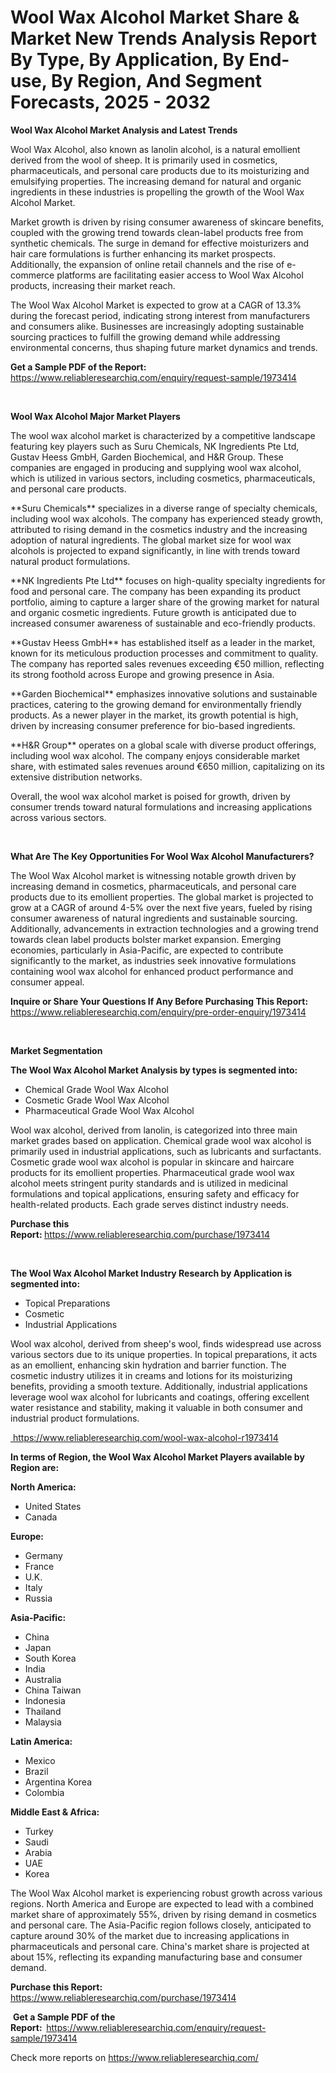 <p><h1>Wool Wax Alcohol Market Share & Market New Trends Analysis Report By Type, By Application, By End-use, By Region, And Segment Forecasts, 2025 - 2032</h1></p><p><strong>Wool Wax Alcohol Market Analysis and Latest Trends</strong></p>
<p><p>Wool Wax Alcohol, also known as lanolin alcohol, is a natural emollient derived from the wool of sheep. It is primarily used in cosmetics, pharmaceuticals, and personal care products due to its moisturizing and emulsifying properties. The increasing demand for natural and organic ingredients in these industries is propelling the growth of the Wool Wax Alcohol Market. </p><p>Market growth is driven by rising consumer awareness of skincare benefits, coupled with the growing trend towards clean-label products free from synthetic chemicals. The surge in demand for effective moisturizers and hair care formulations is further enhancing its market prospects. Additionally, the expansion of online retail channels and the rise of e-commerce platforms are facilitating easier access to Wool Wax Alcohol products, increasing their market reach.</p><p>The Wool Wax Alcohol Market is expected to grow at a CAGR of 13.3% during the forecast period, indicating strong interest from manufacturers and consumers alike. Businesses are increasingly adopting sustainable sourcing practices to fulfill the growing demand while addressing environmental concerns, thus shaping future market dynamics and trends.</p></p>
<p><strong>Get a Sample PDF of the Report:&nbsp;</strong> <a href="https://www.reliableresearchiq.com/enquiry/request-sample/1973414?utm_campaign=2780&utm_medium=2&utm_source=Github&utm_content=ia&utm_term=01042025&utm_id=wool-wax-alcohol">https://www.reliableresearchiq.com/enquiry/request-sample/1973414</a></p>
<p>&nbsp;</p>
<p><strong>Wool Wax Alcohol Major Market Players</strong></p>
<p><p>The wool wax alcohol market is characterized by a competitive landscape featuring key players such as Suru Chemicals, NK Ingredients Pte Ltd, Gustav Heess GmbH, Garden Biochemical, and H&R Group. These companies are engaged in producing and supplying wool wax alcohol, which is utilized in various sectors, including cosmetics, pharmaceuticals, and personal care products.</p><p>**Suru Chemicals** specializes in a diverse range of specialty chemicals, including wool wax alcohols. The company has experienced steady growth, attributed to rising demand in the cosmetics industry and the increasing adoption of natural ingredients. The global market size for wool wax alcohols is projected to expand significantly, in line with trends toward natural product formulations.</p><p>**NK Ingredients Pte Ltd** focuses on high-quality specialty ingredients for food and personal care. The company has been expanding its product portfolio, aiming to capture a larger share of the growing market for natural and organic cosmetic ingredients. Future growth is anticipated due to increased consumer awareness of sustainable and eco-friendly products.</p><p>**Gustav Heess GmbH** has established itself as a leader in the market, known for its meticulous production processes and commitment to quality. The company has reported sales revenues exceeding €50 million, reflecting its strong foothold across Europe and growing presence in Asia.</p><p>**Garden Biochemical** emphasizes innovative solutions and sustainable practices, catering to the growing demand for environmentally friendly products. As a newer player in the market, its growth potential is high, driven by increasing consumer preference for bio-based ingredients.</p><p>**H&R Group** operates on a global scale with diverse product offerings, including wool wax alcohol. The company enjoys considerable market share, with estimated sales revenues around €650 million, capitalizing on its extensive distribution networks.</p><p>Overall, the wool wax alcohol market is poised for growth, driven by consumer trends toward natural formulations and increasing applications across various sectors.</p></p>
<p>&nbsp;</p>
<p><strong>What Are The Key Opportunities For Wool Wax Alcohol Manufacturers?</strong></p>
<p><p>The Wool Wax Alcohol market is witnessing notable growth driven by increasing demand in cosmetics, pharmaceuticals, and personal care products due to its emollient properties. The global market is projected to grow at a CAGR of around 4-5% over the next five years, fueled by rising consumer awareness of natural ingredients and sustainable sourcing. Additionally, advancements in extraction technologies and a growing trend towards clean label products bolster market expansion. Emerging economies, particularly in Asia-Pacific, are expected to contribute significantly to the market, as industries seek innovative formulations containing wool wax alcohol for enhanced product performance and consumer appeal.</p></p>
<p><strong>Inquire or Share Your Questions If Any Before Purchasing This Report:</strong> <a href="https://www.reliableresearchiq.com/enquiry/pre-order-enquiry/1973414?utm_campaign=2780&utm_medium=2&utm_source=Github&utm_content=ia&utm_term=01042025&utm_id=wool-wax-alcohol">https://www.reliableresearchiq.com/enquiry/pre-order-enquiry/1973414</a></p>
<p>&nbsp;</p>
<p><strong>Market Segmentation</strong></p>
<p><strong>The Wool Wax Alcohol Market Analysis by types is segmented into:</strong></p>
<p><ul><li>Chemical Grade Wool Wax Alcohol</li><li>Cosmetic Grade Wool Wax Alcohol</li><li>Pharmaceutical Grade Wool Wax Alcohol</li></ul></p>
<p><p>Wool wax alcohol, derived from lanolin, is categorized into three main market grades based on application. Chemical grade wool wax alcohol is primarily used in industrial applications, such as lubricants and surfactants. Cosmetic grade wool wax alcohol is popular in skincare and haircare products for its emollient properties. Pharmaceutical grade wool wax alcohol meets stringent purity standards and is utilized in medicinal formulations and topical applications, ensuring safety and efficacy for health-related products. Each grade serves distinct industry needs.</p></p>
<p><strong>Purchase this Report:&nbsp;</strong><a href="https://www.reliableresearchiq.com/purchase/1973414?utm_campaign=2780&utm_medium=2&utm_source=Github&utm_content=ia&utm_term=01042025&utm_id=wool-wax-alcohol">https://www.reliableresearchiq.com/purchase/1973414</a></p>
<p>&nbsp;</p>
<p><strong>The Wool Wax Alcohol Market Industry Research by Application is segmented into:</strong></p>
<p><ul><li>Topical Preparations</li><li>Cosmetic</li><li>Industrial Applications</li></ul></p>
<p><p>Wool wax alcohol, derived from sheep's wool, finds widespread use across various sectors due to its unique properties. In topical preparations, it acts as an emollient, enhancing skin hydration and barrier function. The cosmetic industry utilizes it in creams and lotions for its moisturizing benefits, providing a smooth texture. Additionally, industrial applications leverage wool wax alcohol for lubricants and coatings, offering excellent water resistance and stability, making it valuable in both consumer and industrial product formulations.</p></p>
<p><a href="https://www.reliableresearchiq.com/wool-wax-alcohol-r1973414?utm_campaign=2780&utm_medium=2&utm_source=Github&utm_content=ia&utm_term=01042025&utm_id=wool-wax-alcohol">&nbsp;https://www.reliableresearchiq.com/wool-wax-alcohol-r1973414</a></p>
<p><strong>In terms of Region, the Wool Wax Alcohol Market Players available by Region are:</strong></p>
<p>
    <p> <strong> North America: </strong>
        <ul>
            <li>United States</li>
            <li>Canada</li>
        </ul>
        </p> 
    <p> <strong> Europe: </strong>
        <ul>
            <li>Germany</li>
            <li>France</li>
            <li>U.K.</li>
            <li>Italy</li>
            <li>Russia</li>
        </ul>
        </p> 
    <p> <strong> Asia-Pacific: </strong>
        <ul>
            <li>China</li>
            <li>Japan</li>
            <li>South Korea</li>
            <li>India</li>
            <li>Australia</li>
            <li>China Taiwan</li>
            <li>Indonesia</li>
            <li>Thailand</li>
            <li>Malaysia</li>
        </ul>
        </p> 
    <p> <strong> Latin America: </strong>
        <ul>
            <li>Mexico</li>
            <li>Brazil</li>
            <li>Argentina Korea</li>
            <li>Colombia</li>
        </ul>
        </p> 
    <p> <strong> Middle East & Africa: </strong>
        <ul>
            <li>Turkey</li>
            <li>Saudi</li>
            <li>Arabia</li>
            <li>UAE</li>
            <li>Korea</li>
        </ul>
    </p>
    </p>
<p><p>The Wool Wax Alcohol market is experiencing robust growth across various regions. North America and Europe are expected to lead with a combined market share of approximately 55%, driven by rising demand in cosmetics and personal care. The Asia-Pacific region follows closely, anticipated to capture around 30% of the market due to increasing applications in pharmaceuticals and personal care. China's market share is projected at about 15%, reflecting its expanding manufacturing base and consumer demand.</p></p>
<p><strong>Purchase this Report: </strong><a href="https://www.reliableresearchiq.com/purchase/1973414?utm_campaign=2780&utm_medium=2&utm_source=Github&utm_content=ia&utm_term=01042025&utm_id=wool-wax-alcohol">https://www.reliableresearchiq.com/purchase/1973414</a></p>
<p>&nbsp;<strong>Get a Sample PDF of the Report:&nbsp;&nbsp;</strong><a href="https://www.reliableresearchiq.com/enquiry/request-sample/1973414?utm_campaign=2780&utm_medium=2&utm_source=Github&utm_content=ia&utm_term=01042025&utm_id=wool-wax-alcohol">https://www.reliableresearchiq.com/enquiry/request-sample/1973414</a></p>
<p><strong></strong></p>
<p>Check more reports on <a href="https://www.reliableresearchiq.com/?utm_campaign=2780&utm_medium=2&utm_source=Github&utm_content=ia&utm_term=01042025&utm_id=wool-wax-alcohol">https://www.reliableresearchiq.com/</a></p>